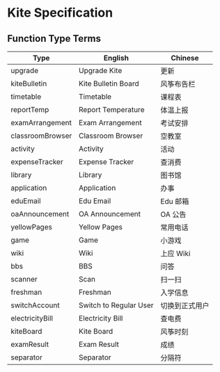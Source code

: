 # Kite Specification

## Function Type Terms

| Type             | English                | Chinese |
|------------------|------------------------|---------|
| upgrade          | Upgrade Kite           | 更新      |
| kiteBulletin     | Kite Bulletin Board    | 风筝布告栏   |
| timetable        | Timetable              | 课程表     |
| reportTemp       | Report Temperature     | 体温上报    |
| examArrangement  | Exam Arrangement       | 考试安排    |
| classroomBrowser | Classroom Browser      | 空教室     |
| activity         | Activity               | 活动      |
| expenseTracker   | Expense Tracker        | 查消费     |
| library          | Library                | 图书馆     |
| application      | Application            | 办事      |
| eduEmail         | Edu Email              | Edu 邮箱  |
| oaAnnouncement   | OA Announcement        | OA 公告   |
| yellowPages      | Yellow Pages           | 常用电话    |
| game             | Game                   | 小游戏     |
| wiki             | Wiki                   | 上应 Wiki |
| bbs              | BBS                    | 问答      |
| scanner          | Scan                   | 扫一扫     |
| freshman         | Freshman               | 入学信息    |
| switchAccount    | Switch to Regular User | 切换到正式用户 |
| electricityBill  | Electricity Bill       | 查电费     |
| kiteBoard        | Kite Board             | 风筝时刻    |
| examResult       | Exam Result            | 成绩      |
| separator        | Separator              | 分隔符     |
